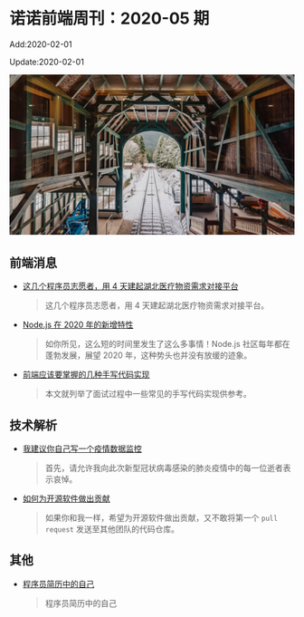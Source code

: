 <!--
 * @Description: weekly-05
 * @Author: zoeblow
 * @Email: wangfuyuan@nnuo.com
 * @Date: 2020-02-01 15:50:19
 * @LastEditors  : zoeblow
 * @LastEditTime : 2020-02-01 16:20:56
 * @FilePath: \nuofe-weekly\2020\weekly-05.md
 -->

# 诺诺前端周刊：2020-05 期

Add:2020-02-01

Update:2020-02-01

![202005](../images/2020/202005.jpg)

## 前端消息

- [这几个程序员志愿者，用 4 天建起湖北医疗物资需求对接平台](https://mp.weixin.qq.com/s/wvwm9QotKe0Y3dbNTdZxdQ)

  > 这几个程序员志愿者，用 4 天建起湖北医疗物资需求对接平台。

- [Node.js 在 2020 年的新增特性](https://mp.weixin.qq.com/s/QyBhJVJZB6lbMOLsEkt6vg)

  > 如你所见，这么短的时间里发生了这么多事情！Node.js 社区每年都在蓬勃发展，展望 2020 年，这种势头也并没有放缓的迹象。

- [前端应该要掌握的几种手写代码实现](https://juejin.im/post/5e24590ef265da3e152d27bc)

  > 本文就列举了面试过程中一些常见的手写代码实现供参考。

## 技术解析

- [我建议你自己写一个疫情数据监控](https://mp.weixin.qq.com/s/cmQrpZ9dHqnYebttjKJXPg)

  > 首先，请允许我向此次新型冠状病毒感染的肺炎疫情中的每一位逝者表示哀悼。

- [如何为开源软件做出贡献](https://mp.weixin.qq.com/s/zofyI6m4eCNeGOTUmhumiA)

  > 如果你和我一样，希望为开源软件做出贡献，又不敢将第一个 `pull request` 发送至其他团队的代码仓库。

<!--
- [8 张 JavaScript 思维导图](https://mp.weixin.qq.com/s/3D2HteI4hT8L0oE7sMMzaQ)

  > 好记性不如烂笔头，so，下面将 po 出 8 张 javascript 相关的思维导图。

## 业界新闻

- [2019 年 IT 互联网十大“车祸”现场丨金翻车奖](https://mp.weixin.qq.com/s/PiMoP7Of0-LTTAx-Ghnn-g)

  > 世界真奇妙。 -->

## 其他

- [程序员简历中的自己](https://mp.weixin.qq.com/s/qh18wo21OaIA0FXuQ1aI1w)

  > 程序员简历中的自己
